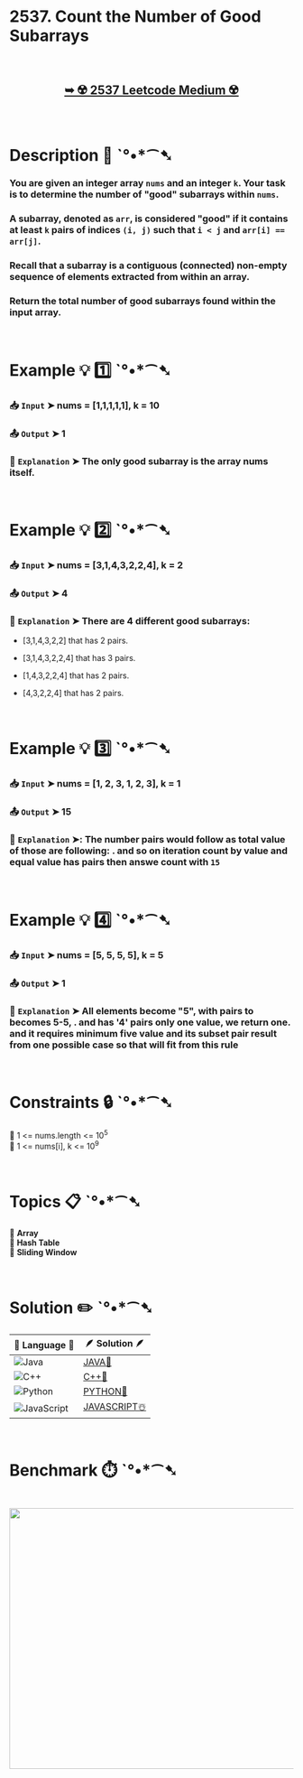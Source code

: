 # 2537. Count the Number of Good Subarrays

</br>

<h2 align="center"> 

<a href="https://leetcode.com/problems/count-the-number-of-good-subarrays/description/?envType=daily-question&envId=2025-04-16"><strong>➥ ☢️ 2537 Leetcode Medium ☢️ </strong></a>
</h2>

</br>

# Description 📜 ˋ°•*⁀➷

### You are given an integer array `nums` and an integer `k`. Your task is to determine the number of "good" subarrays within `nums`.

### A subarray, denoted as `arr`, is considered "good" if it contains at least `k` pairs of indices `(i, j)` such that `i < j` and `arr[i] == arr[j]`.

### Recall that a subarray is a contiguous (connected) non-empty sequence of elements extracted from within an array.

### Return the total number of good subarrays found within the input array.

</br>

# Example 💡 1️⃣ ˋ°•*⁀➷

  ### 📥 `Input`  ➤ nums = [1,1,1,1,1], k = 10

  ### 📤 `Output`  ➤ 1

  ### 🔦 `Explanation`  ➤ The only good subarray is the array nums itself.

</br>

# Example 💡 2️⃣ ˋ°•*⁀➷

  ### 📥 `Input` ➤ nums = [3,1,4,3,2,2,4], k = 2

  ### 📤 `Output`  ➤ 4

  ### 🔦 `Explanation` ➤ There are 4 different good subarrays:

- [3,1,4,3,2,2] that has 2 pairs.

- [3,1,4,3,2,2,4] that has 3 pairs.

- [1,4,3,2,2,4] that has 2 pairs.

- [4,3,2,2,4] that has 2 pairs.

</br>

# Example 💡 3️⃣ ˋ°•*⁀➷

  ### 📥 `Input` ➤ nums = [1, 2, 3, 1, 2, 3], k = 1

  ### 📤 `Output`  ➤ 15

  ### 🔦 `Explanation`  ➤: The number pairs would follow as total value of those are following: . and so on iteration count by value and equal value has pairs then answe count with `15`

</br>

# Example 💡 4️⃣ ˋ°•*⁀➷

  ### 📥 `Input`  ➤ nums = [5, 5, 5, 5], k = 5
  
  ### 📤 `Output`  ➤ 1

  ### 🔦 `Explanation`  ➤ All elements become "5", with pairs to becomes  5-5, . and has '4' pairs only one value, we return one. and  it requires minimum five value and its subset pair result from one possible case so that will fit from this rule

</br>

# Constraints 🔒 ˋ°•*⁀➷

🔹 1 <= nums.length <= 10<sup>5</sup> </br>
🔹 1 <= nums[i], k <= 10<sup>9</sup> </br>

</br>

# Topics 📋 ˋ°•*⁀➷

🔸 **Array**  </br>
🔸 **Hash Table**  </br>
🔸 **Sliding Window**  </br>

</br>

# Solution ✏️ ˋ°•*⁀➷

| 📒 Language 📒  | 🪶 Solution 🪶 |
| ------------- | ------------- |
|  ![Java](https://img.shields.io/badge/java-%23ED8B00.svg?style=for-the-badge&logo=openjdk&logoColor=white)  | [JAVA🍁](https://github.com/Prakhar-002/LEETCODE/blob/main/%F0%9F%8D%84%20Daily%20Challenge%202025%20%F0%9F%8D%B3/%F0%9F%94%AC%20Examine%20Thoroughly%20%F0%9F%A7%AC/04%20Apr%20%E2%98%94/16%20-%2004%20-%202025%20---%202537.%20Count%20the%20Number%20of%20Good%20Subarrays%20%E2%98%83%EF%B8%8F%20%F0%9F%8D%81%20%F0%9F%8D%B0%20%F0%9F%8E%B2/%F0%9F%8D%81JAVA%20-%202537.%20Count%20the%20Number%20of%20Good%20Subarrays.java) |
|  ![C++](https://img.shields.io/badge/c++-%2300599C.svg?style=for-the-badge&logo=c%2B%2B&logoColor=white)  | [C++🎲](https://github.com/Prakhar-002/LEETCODE/blob/main/%F0%9F%8D%84%20Daily%20Challenge%202025%20%F0%9F%8D%B3/%F0%9F%94%AC%20Examine%20Thoroughly%20%F0%9F%A7%AC/04%20Apr%20%E2%98%94/16%20-%2004%20-%202025%20---%202537.%20Count%20the%20Number%20of%20Good%20Subarrays%20%E2%98%83%EF%B8%8F%20%F0%9F%8D%81%20%F0%9F%8D%B0%20%F0%9F%8E%B2/%F0%9F%8E%B2CPP%20-%202537.%20Count%20the%20Number%20of%20Good%20Subarrays.cpp)  |
|  ![Python](https://img.shields.io/badge/python-3670A0?style=for-the-badge&logo=python&logoColor=ffdd54)    | [PYTHON🍰](https://github.com/Prakhar-002/LEETCODE/blob/main/%F0%9F%8D%84%20Daily%20Challenge%202025%20%F0%9F%8D%B3/%F0%9F%94%AC%20Examine%20Thoroughly%20%F0%9F%A7%AC/04%20Apr%20%E2%98%94/16%20-%2004%20-%202025%20---%202537.%20Count%20the%20Number%20of%20Good%20Subarrays%20%E2%98%83%EF%B8%8F%20%F0%9F%8D%81%20%F0%9F%8D%B0%20%F0%9F%8E%B2/%F0%9F%8D%B0PYTHON%20-%202537.%20Count%20the%20Number%20of%20Good%20Subarrays.py) |
| ![JavaScript](https://img.shields.io/badge/javascript-%23323330.svg?style=for-the-badge&logo=javascript&logoColor=%23F7DF1E)   | [JAVASCRIPT☃️](https://github.com/Prakhar-002/LEETCODE/blob/main/%F0%9F%8D%84%20Daily%20Challenge%202025%20%F0%9F%8D%B3/%F0%9F%94%AC%20Examine%20Thoroughly%20%F0%9F%A7%AC/04%20Apr%20%E2%98%94/16%20-%2004%20-%202025%20---%202537.%20Count%20the%20Number%20of%20Good%20Subarrays%20%E2%98%83%EF%B8%8F%20%F0%9F%8D%81%20%F0%9F%8D%B0%20%F0%9F%8E%B2/%E2%98%83%EF%B8%8FJAVASCRIPT%20-%202537.%20Count%20the%20Number%20of%20Good%20Subarrays.js) |

</br>

# Benchmark ⏱️ ˋ°•*⁀➷

<h1  align="center" >

<img src ="https://github.com/user-attachments/assets/cea0fae3-7dd1-4834-8776-271ef90e6373" width = "700px" height="462px" />

</h1>

